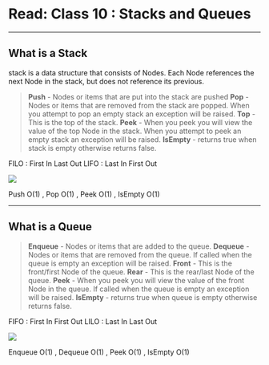 
# Read: Class 10 : Stacks and Queues

- - -

## What is a Stack

stack is a data structure that consists of Nodes. Each Node references the next Node in the stack, but does not reference its previous.


> **Push** - Nodes or items that are put into the stack are pushed
> **Pop** - Nodes or items that are removed from the stack are popped. When you attempt to pop an empty stack an exception will be raised.
> **Top** - This is the top of the stack.
> **Peek** - When you peek you will view the value of the top Node in the stack. When you attempt to peek an empty stack an exception will be raised.
> **IsEmpty** - returns true when stack is empty otherwise returns false.


FILO : First In Last Out 
LIFO : Last In First Out

![](https://codefellows.github.io/common_curriculum/data_structures_and_algorithms/Code_401/class-10/resources/images/stack1.PNG)

Push O(1) , Pop O(1) , Peek O(1) , IsEmpty O(1)


- - -

## What is a Queue


> **Enqueue** - Nodes or items that are added to the queue.
> **Dequeue** - Nodes or items that are removed from the queue. If called when the queue is empty an exception will be raised.
> **Front** - This is the front/first Node of the queue.
> **Rear** - This is the rear/last Node of the queue.
> **Peek** - When you peek you will view the value of the front Node in the queue. If called when the queue is empty an exception will be raised.
> **IsEmpty** - returns true when queue is empty otherwise returns false.


FIFO : First In First Out
LILO : Last In Last Out

![](https://codefellows.github.io/common_curriculum/data_structures_and_algorithms/Code_401/class-10/resources/images/Queue.PNG)

Enqueue O(1) , Dequeue O(1) , Peek O(1) , IsEmpty O(1)
